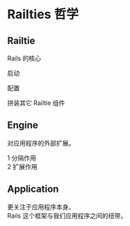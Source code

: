 # Railties 哲学

## Railtie

Rails 的核心

启动

配置

拼装其它 Railtie 组件

## Engine

对应用程序的外部扩展。

1 分隔作用
<br>
2 扩展作用

## Application

更关注于应用程序本身。
<br>
Rails 这个框架与我们应用程序之间的纽带。
